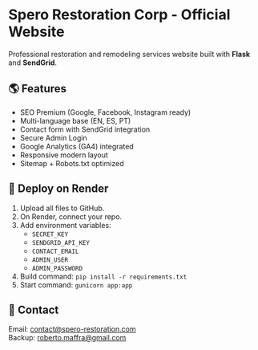 # Spero Restoration Corp - Official Website

Professional restoration and remodeling services website built with **Flask** and **SendGrid**.

## 🌎 Features
- SEO Premium (Google, Facebook, Instagram ready)
- Multi-language base (EN, ES, PT)
- Contact form with SendGrid integration
- Secure Admin Login
- Google Analytics (GA4) integrated
- Responsive modern layout
- Sitemap + Robots.txt optimized

## 🚀 Deploy on Render
1. Upload all files to GitHub.
2. On Render, connect your repo.
3. Add environment variables:
   - `SECRET_KEY`
   - `SENDGRID_API_KEY`
   - `CONTACT_EMAIL`
   - `ADMIN_USER`
   - `ADMIN_PASSWORD`
4. Build command: `pip install -r requirements.txt`
5. Start command: `gunicorn app:app`

## 📧 Contact
Email: contact@spero-restoration.com  
Backup: roberto.maffra@gmail.com
